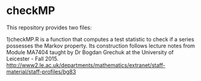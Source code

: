 # checkMP
This repository provides two files:

1)checkMP.R is a function that computes a test statistic to check if a series possesses the Markov property. Its construction follows lecture notes from Module MA7404 taught by Dr Bogdan Grechuk at the University of Leicester - Fall 2015. 
http://www2.le.ac.uk/departments/mathematics/extranet/staff-material/staff-profiles/bg83